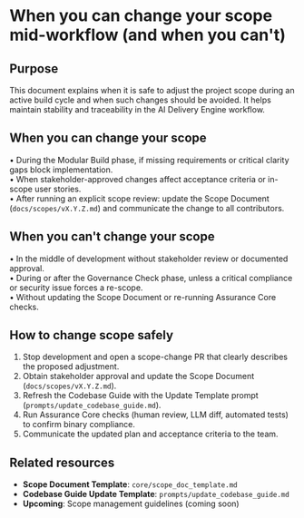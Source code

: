 # When you can change your scope mid-workflow (and when you can't)

## Purpose
This document explains when it is safe to adjust the project scope during an active build cycle and when such changes should be avoided. It helps maintain stability and traceability in the AI Delivery Engine workflow.

## When you can change your scope
• During the Modular Build phase, if missing requirements or critical clarity gaps block implementation.  
• When stakeholder-approved changes affect acceptance criteria or in-scope user stories.  
• After running an explicit scope review: update the Scope Document (`docs/scopes/vX.Y.Z.md`) and communicate the change to all contributors.  

## When you can't change your scope
• In the middle of development without stakeholder review or documented approval.  
• During or after the Governance Check phase, unless a critical compliance or security issue forces a re-scope.  
• Without updating the Scope Document or re-running Assurance Core checks.  

## How to change scope safely
1. Stop development and open a scope-change PR that clearly describes the proposed adjustment.  
2. Obtain stakeholder approval and update the Scope Document (`docs/scopes/vX.Y.Z.md`).  
3. Refresh the Codebase Guide with the Update Template prompt (`prompts/update_codebase_guide.md`).  
4. Run Assurance Core checks (human review, LLM diff, automated tests) to confirm binary compliance.  
5. Communicate the updated plan and acceptance criteria to the team.  

## Related resources
- **Scope Document Template**: `core/scope_doc_template.md`  
- **Codebase Guide Update Template**: `prompts/update_codebase_guide.md`  
- **Upcoming**: Scope management guidelines (coming soon) 